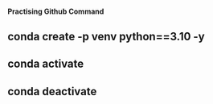#### Practising Github Command

## conda create -p venv python==3.10 -y
## conda activate
## conda deactivate